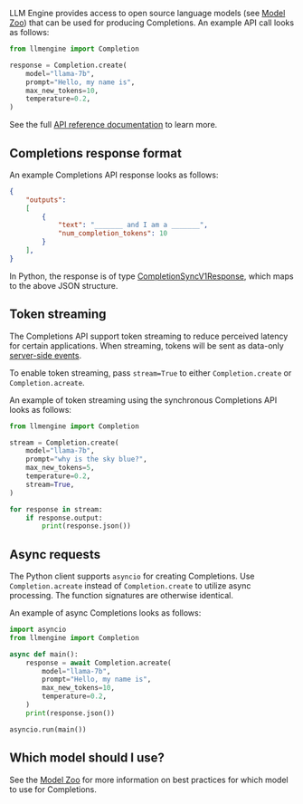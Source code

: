LLM Engine provides access to open source language models (see [Model Zoo](../../model_zoo)) that can be used for producing
Completions.  An example API call looks as follows:
```python
from llmengine import Completion

response = Completion.create(
    model="llama-7b",
    prompt="Hello, my name is",
    max_new_tokens=10,
    temperature=0.2,
)
```

See the full [API reference documentation](../../api/python_client/#llmengine.Completion) to learn more.

## Completions response format

An example Completions API response looks as follows:

```json
{
    "outputs":
    [
        {
            "text": "_______ and I am a _______",
            "num_completion_tokens": 10
        }
    ],
}
```

In Python, the response is of type [CompletionSyncV1Response](../../api/python_client/#llmengine.CompletionSyncV1Response),
which maps to the above JSON structure.

## Token streaming

The Completions API support token streaming to reduce perceived latency for certain applications. When streaming, 
tokens will be sent as data-only [server-side events](https://developer.mozilla.org/en-US/docs/Web/API/Server-sent_events/Using_server-sent_events#event_stream_format).

To enable token streaming, pass `stream=True` to either `Completion.create` or `Completion.acreate`.

An example of token streaming using the synchronous Completions API looks as follows:
```python
from llmengine import Completion

stream = Completion.create(
    model="llama-7b",
    prompt="why is the sky blue?",
    max_new_tokens=5,
    temperature=0.2,
    stream=True,
)

for response in stream:
    if response.output:
        print(response.json())
```

## Async requests

The Python client supports `asyncio` for creating Completions. Use `Completion.acreate` instead of `Completion.create` 
to utilize async processing. The function signatures are otherwise identical.

An example of async Completions looks as follows:
```python
import asyncio
from llmengine import Completion

async def main():
    response = await Completion.acreate(
        model="llama-7b",
        prompt="Hello, my name is",
        max_new_tokens=10,
        temperature=0.2,
    )
    print(response.json())

asyncio.run(main())
```

## Which model should I use?

See the [Model Zoo](../../model_zoo) for more information on best practices for which model to use for Completions.
